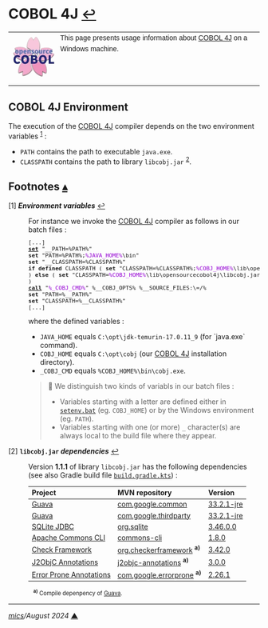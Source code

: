 # <span id="top">COBOL 4J</span> <span style="font-size:90%;">[↩](./README.md#top)</span>

<table style="font-family:Helvetica,Arial;line-height:1.6;">
  <tr>
  <td style="border:0;padding:0 4px 0 0;min-width:100px;"><a href=" rel="external"><img style="border:0;" src="docs/images/opensource-cobol.png" width="100" alt="COBOL 4J"/></a></td>
  <td style="border:0;padding:0;vertical-align:text-top;">This page presents usage information about <a href="https://github.com/opensourcecobol/opensourcecobol4j">COBOL 4J</a> on a Windows machine.</td>
  </tr>
</table>

## <span id="env">COBOL 4J Environment</span>

The execution of the [COBOL 4J][cobol_4j] compiler depends on the two environment variables <sup id="anchor_01">[1](#footnote_01)</sup> :
- `PATH` contains the path to executable `java.exe`.
- `CLASSPATH` contains the path to library `libcobj.jar` <sup id="anchor_02">[2](#footnote_02)</sup>.

<!--
%JAVA_HOME%\bin\jar tf %COBJ_HOME%\lib\opensourcecobol4j\libcobj.jar|awk '/\/$/{if ($0 !~ /^META/){s=$0;gsub(/\//,"",s);if (length($0)==length(s)+3){print $0}}}
-->

<!--=======================================================================-->

## <span id="footnotes">Footnotes</span> [**&#x25B4;**](#top)

<span id="footnote_01">[1]</span> ***Environment variables*** [↩](#anchor_01)

<dl><dd>
For instance we invoke the <a href="https://github.com/opensourcecobol/opensourcecobol4j" rel="external">COBOL 4J</a> compiler as follows in our batch files :
<pre style="font-size:80%;">
[...]
<a href="https://learn.microsoft.com/en-us/windows-server/administration/windows-commands/set_1"><b>set</b></a> "__PATH=%PATH%"
<b>set</b> "PATH=%PATH%;<span style="color:darkviolet;">%JAVA_HOME%</span>\bin"
<b>set</b> "__CLASSPATH=%CLASSPATH%"
<b>if defined</b> CLASSPATH ( <b>set</b> "CLASSPATH=%CLASSPATH%;<span style="color:darkviolet;">%COBJ_HOME%</span>\lib\opensourcecobol4j\libcobj.jar"
) <b>else</b> ( <b>set</b> "CLASSPATH=<span style="color:darkviolet;">%COBJ_HOME%</span>\lib\opensourcecobol4j\libcobj.jar"
)
<a href="https://learn.microsoft.com/en-us/windows-server/administration/windows-commands/call"><b>call</b></a> "<span style="color:darkviolet;">%_COBJ_CMD%</span>" %__COBJ_OPTS% %__SOURCE_FILES:\=/%
<b>set</b> "PATH=%__PATH%"
<b>set</b> "CLASSPATH=%__CLASSPATH%"
[...]
</pre>
where the defined variables :
<ul>
<li><code>JAVA_HOME</code> equals <code>C:\opt\jdk-temurin-17.0.11_9</code> (for `java.exe` command).</li>
<li><code>COBJ_HOME</code> equals <code>C:\opt\cobj</code> (our <a href="https://github.com/opensourcecobol/opensourcecobol4j">COBOL 4J</a> installation directory).</li>
<li><code>_COBJ_CMD</code> equals <code>%COBJ_HOME%\bin\cobj.exe</code>.</li>
</ul>
<blockquote>
🔎 We distinguish two kinds of variabls in our batch files :
<ul>
<li>Variables starting with a letter are defined either in <a href="./setenv.bat"><code>setenv.bat</code></a> (eg. <code>COBJ_HOME</code>) or by the Windows environment (eg. <code>PATH</code>).</li>
<li>Variables starting with one (or more) <code>_</code> character(s) are always local to the build file where they appear.</li>
</ul>
</blockquote>
</dd></dl>

<span id="footnote_02">[2]</span> **`libcobj.jar` *dependencies*** [↩](#anchor_02)

<dl><dd>
Version <b>1.1.1</b> of library <code>libcobj.jar</code> has the following dependencies (see also Gradle build file <a href="https://github.com/opensourcecobol/opensourcecobol4j/blob/develop/libcobj/app/build.gradle.kts#L29"><code>build.gradle.kts</code></a>) :

| Project | MVN&nbsp;repository | Version |
|:--------|:--------------------|:--------|
| [Guava](https://github.com/google/guava#guava-google-core-libraries-for-java) | [com.google.common](https://mvnrepository.com/artifact/com.google.guava/guava) | [33.2.1-jre](https://mvnrepository.com/artifact/com.google.guava/guava/33.2.1-jre) |
| [Guava](https://github.com/google/guava#guava-google-core-libraries-for-java) | [com.google.thirdparty](https://mvnrepository.com/artifact/com.google.guava/guava) | [33.2.1-jre](https://mvnrepository.com/artifact/com.google.guava/guava/33.2.1-jre) |
| [SQLite JDBC](https://github.com/xerial/sqlite-jdbc#sqlite-jdbc-driver) | [org.sqlite](https://mvnrepository.com/artifact/org.xerial/sqlite-jdbc) | [3.46.0.0](https://mvnrepository.com/artifact/org.xerial/sqlite-jdbc/3.46.0.0) |
| [Apache Commons CLI](https://commons.apache.org/proper/commons-cli/) | [commons-cli](https://mvnrepository.com/artifact/commons-cli/commons-cli) | [1.8.0](https://mvnrepository.com/artifact/commons-cli/commons-cli/1.8.0) |
| [Check Framework](https://checkerframework.org/) | [org.checkerframework](https://mvnrepository.com/artifact/org.checkerframework/checker-qual) <sup><b>a)</b></sup> | [3.42.0](https://mvnrepository.com/artifact/org.checkerframework/checker-qual/3.42.0) |
| [J2ObjC Annotations](https://mvnrepository.com/artifact/com.google.j2objc/j2objc-annotations) | [j2objc-annotations](https://mvnrepository.com/artifact/com.google.j2objc/j2objc-annotations) <sup><b>a)</b></sup> | [3.0.0](https://mvnrepository.com/artifact/com.google.j2objc/j2objc-annotations/3.0.0) |
| [Error Prone Annotations](https://github.com/google/error-prone#error-prone) | [com.google.errorprone](https://mvnrepository.com/artifact/com.google.errorprone/error_prone_annotations) <sup><b>a)</b></sup> | [2.26.1](https://mvnrepository.com/artifact/com.google.errorprone/error_prone_annotations/2.26.1) |

<span style="font-size:80%;margin:-10px 0 0 10px;">
<sup><b>a)</b></sup> Compile depenpency of <a href="https://github.com/google/guava#guava-google-core-libraries-for-java" rel="external">Guava</a>.
</span>
</dd></dl>

***

*[mics](https://lampwww.epfl.ch/~michelou/)/August 2024* [**&#9650;**](#top)
<span id="bottom">&nbsp;</span>

<!-- link refs -->
[cobol_4j]: https://github.com/opensourcecobol/opensourcecobol4j
